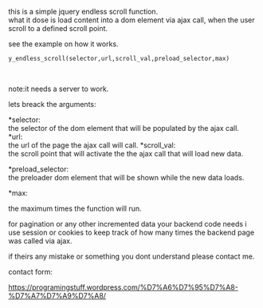 this is a simple jquery endless scroll function.
<br>
what it dose is load content into a dom element via ajax call, when the user scroll to a  defined scroll point.

see the example on how it works.<br>

	y_endless_scroll(selector,url,scroll_val,preload_selector,max)
<br>

note:it needs a server to work.

lets breack the arguments:

*selector:<br>
the selector of the dom element that will be populated by the ajax call.<br>
*url:<br>
the url of the page the ajax call will call.
*scroll_val:<br>
the scroll point that will activate the the ajax call that will load new data.
<br>

*preload_selector:<br>
the preloader dom element that will be shown while the new data loads.<br>

*max:<br>

the maximum times the function will run.
<br>

for pagination or any other incremented data your backend code needs i use session or cookies to keep track of how many times the backend page was called via ajax.

if theirs any mistake or something you dont understand please contact me.

contact form:

https://programingstuff.wordpress.com/%D7%A6%D7%95%D7%A8-%D7%A7%D7%A9%D7%A8/



